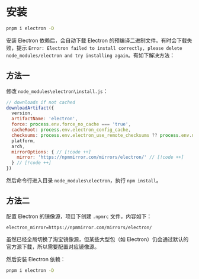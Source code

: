 # 安装

```bash
pnpm i electron -D
```

安装 Electron 依赖后，会自动下载 Electron 的预编译二进制文件。有时会下载失败，提示 `Error: Electron failed to install correctly, please delete node_modules/electron and try installing again`。有如下解决方法：

## 方法一

修改 `node_modules\electron\install.js`：

```js
// downloads if not cached
downloadArtifact({
  version,
  artifactName: 'electron',
  force: process.env.force_no_cache === 'true',
  cacheRoot: process.env.electron_config_cache,
  checksums: process.env.electron_use_remote_checksums ?? process.env.npm_config_electron_use_remote_checksums ? undefined : require('./checksums.json'),
  platform,
  arch,
  mirrorOptions: { // [!code ++]
    mirror: 'https://npmmirror.com/mirrors/electron/' // [!code ++]
  } // [!code ++]
})
```

然后命令行进入目录 `node_modules\electron`，执行 `npm install`。

## 方法二

配置 Electron 的镜像源，项目下创建 `.npmrc` 文件，内容如下：

```
electron_mirror=https://npmmirror.com/mirrors/electron/
```

虽然已经全局切换了淘宝镜像源，但某些大型包（如 Electron）仍会通过默认的官方源下载，所以需要配置对应镜像源。

然后安装 Electron 依赖：

```bash
pnpm i electron -D
```
